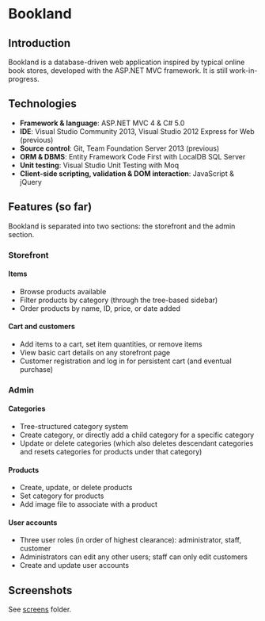 # Bookland
## Introduction
Bookland is a database-driven web application inspired by typical online book stores, developed with the ASP.NET MVC framework. It is still work-in-progress.

## Technologies
* **Framework & language**: ASP.NET MVC 4 & C# 5.0
* **IDE**: Visual Studio Community 2013, Visual Studio 2012 Express for Web (previous)
* **Source control**: Git, Team Foundation Server 2013 (previous)
* **ORM & DBMS**: Entity Framework Code First with LocalDB SQL Server
* **Unit testing**: Visual Studio Unit Testing with Moq
* **Client-side scripting, validation & DOM interaction**: JavaScript & jQuery

## Features (so far)
Bookland is separated into two sections: the storefront and the admin section.
### Storefront

#### Items
* Browse products available
* Filter products by category (through the tree-based sidebar)
* Order products by name, ID, price, or date added

#### Cart and customers
* Add items to a cart, set item quantities, or remove items
* View basic cart details on any storefront page
* Customer registration and log in for persistent cart (and eventual purchase)

### Admin

#### Categories
* Tree-structured category system
* Create category, or directly add a child category for a specific category
* Update or delete categories (which also deletes descendant categories and resets categories for products under that category)

#### Products
* Create, update, or delete products
* Set category for products
* Add image file to associate with a product

#### User accounts
* Three user roles (in order of highest clearance): administrator, staff, customer
* Administrators can edit any other users; staff can only edit customers
* Create and update user accounts

## Screenshots
See [screens][0] folder.

 [0]: https://github.com/aarcilla/Bookland/tree/master/screens
